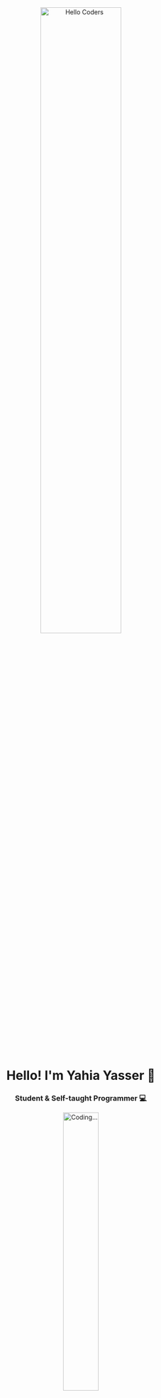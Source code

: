 <div align="center">

  <img src="https://github.com/SP-XD/SP-XD/blob/main/images/hellocoders_rounded.gif?raw=true" width="60%" alt="Hello Coders" />
  
  <h1>Hello! I'm Yahia Yasser 👋</h1>
  <h3>Student & Self-taught Programmer 💻</h3>
  
  <img src="https://github.com/SP-XD/SP-XD/blob/main/images/dev-working_rounded.gif?raw=true" width="40%" alt="Coding..." />

</div>

---

### 🧠 Currently Learning / Working With:
- HTML, CSS, Python  
- Java, C++, OOP, Data Structures  
- Git, Command Line, Programming Basics  

---

### 🛠️ Tools & Technologies I Use:

![Python](https://img.shields.io/badge/Python-FFD43B?style=flat&logo=python&logoColor=darkgreen)
![Java](https://img.shields.io/badge/Java-ED8B00?style=flat&logo=java&logoColor=white)
![C++](https://img.shields.io/badge/C++-00599C?style=flat&logo=c%2B%2B&logoColor=white)
![HTML5](https://img.shields.io/badge/HTML5-E34F26?style=flat&logo=html5&logoColor=white)
![CSS3](https://img.shields.io/badge/CSS3-1572B6?style=flat&logo=css3&logoColor=white)
![Git](https://img.shields.io/badge/Git-F05032?style=flat&logo=git&logoColor=white)
![Linux](https://img.shields.io/badge/Linux-FCC624?style=flat&logo=linux&logoColor=black)
![Command Line](https://img.shields.io/badge/Command%20Line-000000?style=flat&logo=gnu-bash&logoColor=white)
![VS Code](https://img.shields.io/badge/Visual%20Studio%20Code-0078D4?style=flat&logo=visual-studio-code&logoColor=white)

---

### 📊 GitHub Stats

<div align="center">

<img src="https://github-readme-stats.vercel.app/api?username=Yahia-Yasser&show_icons=true&theme=radical" width="45%">
<img src="https://github-readme-stats.vercel.app/api/top-langs/?username=Yahia-Yasser&layout=compact&theme=radical" width="45%">

</div>

---

### 📬 Connect With Me

<p align="center">
  <a href="https://t.me/yahia_yasser" target="_blank">
    <img src="https://img.shields.io/badge/Telegram-2CA5E0?style=for-the-badge&logo=telegram&logoColor=white"/>
  </a>
  <a href="https://www.linkedin.com/in/yahia-yasser" target="_blank">
    <img src="https://img.shields.io/badge/LinkedIn-0077B5?style=for-the-badge&logo=linkedin&logoColor=white"/>
  </a>
  <a href="https://www.instagram.com/yahia.yasser" target="_blank">
    <img src="https://img.shields.io/badge/Instagram-E4405F?style=for-the-badge&logo=instagram&logoColor=white"/>
  </a>
  <a href="https://www.facebook.com/yahia.yasser" target="_blank">
    <img src="https://img.shields.io/badge/Facebook-1877F2?style=for-the-badge&logo=facebook&logoColor=white"/>
  </a>
  <a href="https://www.tiktok.com/@yahia.yasser" target="_blank">
    <img src="https://img.shields.io/badge/TikTok-000000?style=for-the-badge&logo=tiktok&logoColor=white"/>
  </a>
  <a href="mailto:yahia.yasser@email.com" target="_blank">
    <img src="https://img.shields.io/badge/Gmail-D14836?style=for-the-badge&logo=gmail&logoColor=white"/>
  </a>
</p>

---

<div align="center">
  
> “Keep coding, keep growing.” 🌱  
> — Yahia Yasser

</div>
